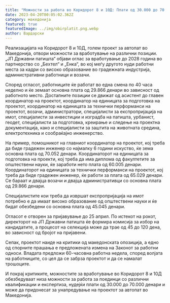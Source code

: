 ```yaml
---
title: "Можности за работа во Коридорот 8 и 10Д: Плати од 30.000 до 70.000 денари"
date: 2023-04-20T00:05:02.362Z
category: македонија
featured: true
featuredImage: ../img/obirplatit.png.webp
author: Вардарски
---
```


Реализацијата на Коридорот 8 и 10Д, голем проект за автопат во Македонија, отвори можности за вработување на различни позиции. „ЈП Државни патишта“ објави оглас за вработување до 2028 година во партнерство со „Бехтел“ и „Енка“, во кој меѓу другото нуди работни места за кадри со високо образование во градежната индустрија, административни работници и возачи.

Според огласот, работниците ќе работат во една смена по 40 часа неделно и ќе земаат основна плата од 29.866 денари во зависност од работното место. Достапните позиции се движат од асистент до главен координатор на проектот, координатор на единицата за подготовка на проектот, координатор на единицата за технички перформанси на проектот, возачи, администратори, специјалисти за експропријација на имот, специјалисти за инвестиции и изградба на патишта, урбанист, геодет, специјалисти за подготовка, креирање и следење на проектна документација, како и специјалисти за заштита на животната средина, електротехника и сообраќајно инженерство.

На пример, помошникот на главниот координатор на проектот, кој треба да биде градежен инженер со најмалку 6 години искуство, ќе зема основна плата од 70.052 денари. Координаторот на единицата за подготовка на проекти, кој треба да има диплома од факултетите за општествени науки, ќе заработи нето плата од 60.005 денари. Координаторот на единицата за технички перформанси на проектот, кој треба да биде градежен инженер, ќе работи за плата од 65.029 денари. Се бараат и двајца возачи и двајца административци со основна плата од 29.866 денари.

Специјалистите кои треба да извршат експропријација на имот потребно е да имаат високо образование од општествени науки и ќе бидат обезбедени со основна плата од 45.045 денари.

Огласот е отворен за пријавување до 25 април. По истекот на рокот, директорот на ЈП Државни патишта ќе формира комисија за избор на кандидатите, а процесот на селекција може да трае од 45 до 120 дена, во зависност од бројот на пријавени.

Сепак, проектот наиде на критики од македонската опозиција, а едно од спорните прашања е предложената измена на Законот за работни односи. Владата предложи 60-часовна работна недела, според волјата на работниците, со цел да се забрза проектот и да се намалат трошоците.

И покрај критиките, можностите за вработување во Коридорот 8 и 10Д обезбедуваат низа можности за работа за поединци со различни квалификации и експертиза, нудејќи плати од 30.000 до 70.000 денари и може да придонесат за унапредување на проектот за автопат во Македонија.
